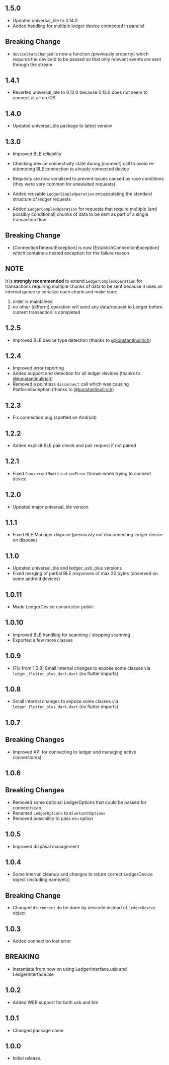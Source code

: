 ## 1.5.0

- Updated universal_ble to 0.14.0
- Added handling for multiple ledger device connected in parallel

## Breaking Change

- `deviceStateChanged` is now a function (previously property) which requires the deviceId to be passed so that only relevant events are sent through the stream 

## 1.4.1

- Reverted universal_ble to 0.12.0 because 0.13.0 does not seem to connect at all on iOS

## 1.4.0

- Updated universal_ble package to latest version

## 1.3.0

- Improved BLE reliability
- Checking device connectivity state during [connect] call to avoid re-attempting BLE connection to already connected device
- Requests are now serialized to prevent issues caused by race conditions (they were very common for unawaited requests)

- Added reusable `LedgerSimpleOperation` encapsulating the standard structure of ledger requests
- Added `LedgerComplexOperation` for requests that require multiple (and possibly conditional) chunks of data to be sent as part of a single transaction flow

## Breaking Change

- [ConnectionTimeoutException] is now [EstablishConnectionException] which contains a nested exception for the failure reason

## NOTE

It is **strongly recommended** to extend `LedgerComplexOperation` for transactions requiring multiple chunks of data to be sent because it uses an internal
queue to serialize each chunk and make sure:
1. order is maintained 
2. no other (differnt) operation will send any data/request to Ledger before current transaction is completed

## 1.2.5

- Improved BLE device type detection (thanks to [@konstantinullrich](https://github.com/konstantinullrich))

## 1.2.4

- Improved error reporting
- Added support and detection for all ledger devices (thanks to [@konstantinullrich](https://github.com/konstantinullrich))
- Removed a pointless `disconnect` call which was causing PlatformException (thanks to [@konstantinullrich](https://github.com/konstantinullrich))

## 1.2.3

- Fix connection bug (spotted on Android)

## 1.2.2

- Added explicit BLE pair check and pair request if not paired

## 1.2.1

- Fixed `ConcurrentModificationError` thrown when trying to connect device

## 1.2.0

- Updated major universal_ble version

## 1.1.1

- Fixed BLE Manager dispose (previously not disconnecting ledger device on dispose)

## 1.1.0

- Updated universal_ble and ledger_usb_plus versions
- Fixed merging of partial BLE responses of max 20 bytes (observed on some android devices)

## 1.0.11

- Made LedgerDevice constructor public

## 1.0.10

- Improved BLE handling for scanning / stopping scanning
- Exported a few more classes

## 1.0.9

- [Fix from 1.0.8] Small internal changes to expose some classes via `ledger_flutter_plus_dart.dart` (no flutter imports)

## 1.0.8

- Small internal changes to expose some classes via `ledger_flutter_plus_dart.dart` (no flutter imports)

## 1.0.7

## Breaking Changes

- Improved API for connecting to ledger and managing active connection(s)

## 1.0.6

## Breaking Changes

- Removed some optional LedgerOptions that could be passed for connect/scan
- Renamed `LedgerOptions` to `BluetoothOptions`
- Removed possibility to pass `mtu` option

## 1.0.5

- Improved disposal management

## 1.0.4

- Some internal cleanup and changes to return correct LedgerDevice object (including name/etc)

## Breaking Change

- Changed `disconnect` do be done by deviceId instead of `LedgerDevice` object

## 1.0.3

- Added connection lost error

## BREAKING

- Instantiate from now on using LedgerInterface.usb and LedgerInterface.ble

## 1.0.2

- Added WEB support for both usb and ble

## 1.0.1

- Changed package name

## 1.0.0

- Initial release.
